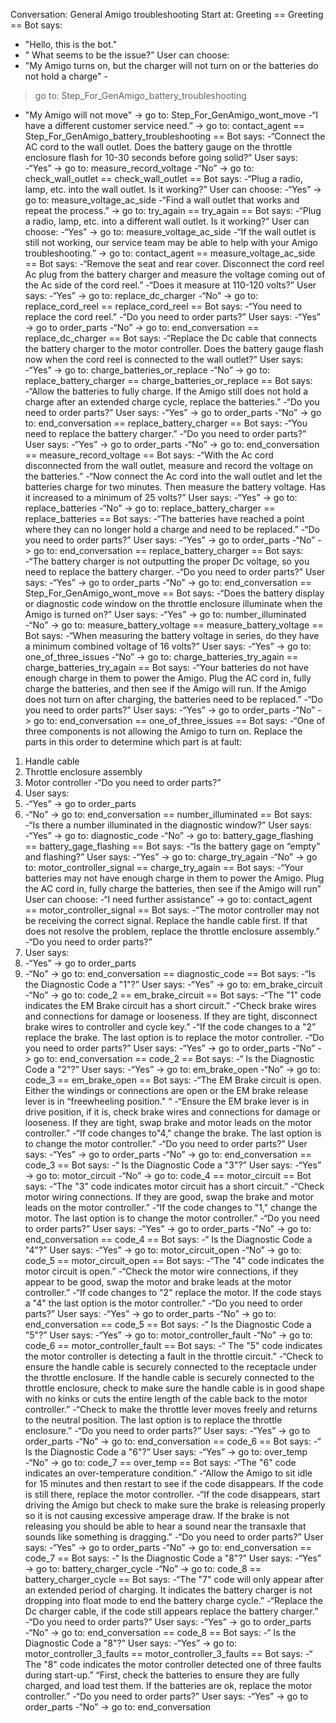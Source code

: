 Conversation: General Amigo troubleshooting
Start at: Greeting
== Greeting ==
Bot says:
- "Hello, this is the bot."
- " What seems to be the issue?”
User can choose:
- "My Amigo turns on, but the charger will not turn on or the batteries do not hold a charge" -
> go to: Step_For_GenAmigo_battery_troubleshooting
- "My Amigo will not move" -> go to: Step_For_GenAmigo_wont_move
-“I have a different customer service need.” -> go to: contact_agent
== Step_For_GenAmigo_battery_troubleshooting ==
Bot says:
-“Connect the AC cord to the wall outlet. Does the battery gauge on the throttle enclosure
flash for 10-30 seconds before going solid?”
User says:
-“Yes” -> go to: measure_record_voltage
-“No” -> go to: check_wall_outlet
== check_wall_outlet ==
Bot says:
-“Plug a radio, lamp, etc. into the wall outlet. Is it working?”
User can choose:
-“Yes” -> go to: measure_voltage_ac_side
-“Find a wall outlet that works and repeat the process.” -> go to: try_again
== try_again ==
Bot says:
-“Plug a radio, lamp, etc. into a different wall outlet. Is it working?”
User can choose:
-“Yes” -> go to: measure_voltage_ac_side
-“If the wall outlet is still not working, our service team may be able to help with your Amigo
troubleshooting.” -> go to: contact_agent
== measure_voltage_ac_side ==
Bot says:
-“Remove the seat and rear cover. Disconnect the cord reel Ac plug from the battery
charger and measure the voltage coming out of the Ac side of the cord reel.”
-“Does it measure at 110-120 volts?”
User says:
-“Yes” -> go to: replace_dc_charger
-“No” -> go to: replace_cord_reel
== replace_cord_reel ==
Bot says:
-“You need to replace the cord reel.”
-“Do you need to order parts?”
User says:
-“Yes” -> go to order_parts
-“No” -> go to: end_conversation
== replace_dc_charger ==
Bot says:
-“Replace the Dc cable that connects the battery charger to the motor controller. Does the
battery gauge flash now when the cord reel is connected to the wall outlet?”
User says:
-“Yes” -> go to: charge_batteries_or_replace
-“No” -> go to: replace_battery_charger
== charge_batteries_or_replace ==
Bot says:
-“Allow the batteries to fully charge. If the Amigo still does not hold a charge after an
extended charge cycle, replace the batteries.”
-“Do you need to order parts?”
User says:
-“Yes” -> go to order_parts
-“No” -> go to: end_conversation
== replace_battery_charger ==
Bot says:
-“You need to replace the battery charger.”
-“Do you need to order parts?”
User says:
-“Yes” -> go to order_parts
-“No” -> go to: end_conversation
== measure_record_voltage ==
Bot says:
-“With the Ac cord disconnected from the wall outlet, measure and record the voltage on
the batteries.”
-“Now connect the Ac cord into the wall outlet and let the batteries charge for two minutes.
Then measure the battery voltage. Has it increased to a minimum of 25 volts?”
User says:
-“Yes” -> go to: replace_batteries
-“No” -> go to: replace_battery_charger
== replace_batteries ==
Bot says:
-“The batteries have reached a point where they can no longer hold a charge and need to
be replaced.”
-“Do you need to order parts?”
User says:
-“Yes” -> go to order_parts
-“No” -> go to: end_conversation
== replace_battery_charger ==
Bot says:
-“The battery charger is not outputting the proper Dc voltage, so you need to replace the
battery charger.
-“Do you need to order parts?”
User says:
-“Yes” -> go to order_parts
-“No” -> go to: end_conversation
== Step_For_GenAmigo_wont_move ==
Bot says:
-“Does the battery display or diagnostic code window on the throttle enclosure illuminate
when the Amigo is turned on?”
User says:
-“Yes” -> go to: number_illuminated
-“No” -> go to: measure_battery_voltage
== measure_battery_voltage ==
Bot says:
-“When measuring the battery voltage in series, do they have a minimum combined voltage
of 16 volts?”
User says:
-“Yes” -> go to: one_of_three_issues
-“No” -> go to: charge_batteries_try_again
== charge_batteries_try_again ==
Bot says:
-“Your batteries do not have enough charge in them to power the Amigo. Plug the AC cord
in, fully charge the batteries, and then see if the Amigo will run. If the Amigo does not turn
on after charging, the batteries need to be replaced.”
-“Do you need to order parts?”
User says:
-“Yes” -> go to order_parts
-“No” -> go to: end_conversation
== one_of_three_issues ==
Bot says:
-“One of three components is not allowing the Amigo to turn on. Replace the parts in this
order to determine which part is at fault:
1. Handle cable
2. Throttle enclosure assembly
3. Motor controller
-“Do you need to order parts?”
4. User says:
5. -“Yes” -> go to order_parts
6. -“No” -> go to: end_conversation
== number_illuminated ==
Bot says:
-“Is there a number illuminated in the diagnostic window?”
User says:
-“Yes” -> go to: diagnostic_code
-“No” -> go to: battery_gage_flashing
== battery_gage_flashing ==
Bot says:
-“Is the battery gage on “empty” and flashing?”
User says:
-“Yes” -> go to: charge_try_again
-“No” -> go to: motor_controller_signal
== charge_try_again ==
Bot says:
-“Your batteries may not have enough charge in them to power the Amigo. Plug the AC cord
in, fully charge the batteries, then see if the Amigo will run”
User can choose:
-“I need further assistance” -> go to: contact_agent
== motor_controller_signal ==
Bot says:
-“The motor controller may not be receiving the correct signal. Replace the handle cable
first. If that does not resolve the problem, replace the throttle enclosure assembly.”
-“Do you need to order parts?”
1. User says:
2. -“Yes” -> go to order_parts
3. -“No” -> go to: end_conversation
== diagnostic_code ==
Bot says:
-“Is the Diagnostic Code a "1"?”
User says:
-“Yes” -> go to: em_brake_circuit
-“No” -> go to: code_2
== em_brake_circuit ==
Bot says:
-“The "1" code indicates the EM Brake circuit has a short circuit.”
-“Check brake wires and connections for damage or looseness. If they are tight, disconnect
brake wires to controller and cycle key.”
-“If the code changes to a "2” replace the brake. The last option is to replace the motor
controller.
-“Do you need to order parts?”
User says:
-“Yes” -> go to order_parts
-“No” -> go to: end_conversation
== code_2 ==
Bot says:
-“ Is the Diagnostic Code a "2"?”
User says:
-“Yes” -> go to: em_brake_open
-“No” -> go to: code_3
== em_brake_open ==
Bot says:
-“The EM Brake circuit is open. Either the windings or connections are open or the EM brake
release lever is in “freewheeling position." “
-“Ensure the EM brake lever is in drive position, if it is, check brake wires and connections
for damage or looseness. If they are tight, swap brake and motor leads on the motor
controller.”
-“If code changes to"4," change the brake. The last option is to change the motor
controller.”
-“Do you need to order parts?”
User says:
-“Yes” -> go to order_parts
-“No” -> go to: end_conversation
== code_3 ==
Bot says:
-“ Is the Diagnostic Code a "3"?”
User says:
-“Yes” -> go to: motor_circuit
-“No” -> go to: code_4
== motor_circuit ==
Bot says:
-“The "3" code indicates motor circuit has a short circuit.”
-“Check motor wiring connections. If they are good, swap the brake and motor leads on the
motor controller.”
-“If the code changes to "1," change the motor. The last option is to change the motor
controller.”
-“Do you need to order parts?”
User says:
-“Yes” -> go to order_parts
-“No” -> go to: end_conversation
== code_4 ==
Bot says:
-“ Is the Diagnostic Code a "4"?”
User says:
-“Yes” -> go to: motor_circuit_open
-“No” -> go to: code_5
== motor_circuit_open ==
Bot says:
-“The "4" code indicates the motor circuit is open.”
-“Check the motor wire connections, if they appear to be good, swap the motor and brake
leads at the motor controller.”
-“If code changes to "2" replace the motor. If the code stays a "4" the last option is the
motor controller.”
-“Do you need to order parts?”
User says:
-“Yes” -> go to order_parts
-“No” -> go to: end_conversation
== code_5 ==
Bot says:
-“ Is the Diagnostic Code a "5"?”
User says:
-“Yes” -> go to: motor_controller_fault
-“No” -> go to: code_6
== motor_controller_fault ==
Bot says:
-“ The "5" code indicates the motor controller is detecting a fault in the throttle circuit.”
-“Check to ensure the handle cable is securely connected to the receptacle under the
throttle enclosure. If the handle cable is securely connected to the throttle enclosure,
check to make sure the handle cable is in good shape with no kinks or cuts the entire
length of the cable back to the motor controller.”
-“Check to make the throttle lever moves freely and returns to the neutral position. The last
option is to replace the throttle enclosure.”
-“Do you need to order parts?”
User says:
-“Yes” -> go to order_parts
-“No” -> go to: end_conversation
== code_6 ==
Bot says:
-“ Is the Diagnostic Code a "6"?”
User says:
-“Yes” -> go to: over_temp
-“No” -> go to: code_7
== over_temp ==
Bot says:
-“The "6" code indicates an over-temperature condition.”
-“Allow the Amigo to sit idle for 15 minutes and then restart to see if the code disappears. If
the code is still there, replace the motor controller.
-“If the code disappears, start driving the Amigo but check to make sure the brake is
releasing properly so it is not causing excessive amperage draw. If the brake is not releasing
you should be able to hear a sound near the transaxle that sounds like something is
dragging.”
-“Do you need to order parts?”
User says:
-“Yes” -> go to order_parts
-“No” -> go to: end_conversation
== code_7 ==
Bot says:
-“ Is the Diagnostic Code a "8"?”
User says:
-“Yes” -> go to: battery_charger_cycle
-“No” -> go to: code_8
== battery_charger_cycle ==
Bot says:
-“The "7" code will only appear after an extended period of charging. It indicates the battery
charger is not dropping into float mode to end the battery charge cycle.”
-“Replace the Dc charger cable, if the code still appears replace the battery charger.”
-“Do you need to order parts?”
User says:
-“Yes” -> go to order_parts
-“No” -> go to: end_conversation
== code_8 ==
Bot says:
-“ Is the Diagnostic Code a "8"?”
User says:
-“Yes” -> go to: motor_controller_3_faults
== motor_controller_3_faults ==
Bot says:
-“ The "8" code indicates the motor controller detected one of three faults during start-up.”
“First, check the batteries to ensure they are fully charged, and load test them. If the
batteries are ok, replace the motor controller.”
-“Do you need to order parts?”
User says:
-“Yes” -> go to order_parts
-“No” -> go to: end_conversation